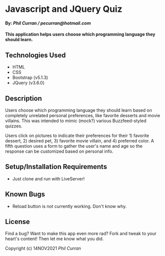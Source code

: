 # Javascript and JQuery Quiz

#### By: _Phil Curran / pecurran@hotmail.com_

#### This application helps users choose which programming language they should learn.

## Technologies Used

* HTML
* CSS
* Bootstrap (v5.1.3)
* JQuery (v3.6.0)  


## Description

Users choose which programming language they should learn based on completely unrelated personal preferences, like favorite desserts and movie villains.  This was intended to mimic (mock?) various Buzzfeed-styled quizzes. 

Users click on pictures to indicate their preferences for their 1) favorite dessert, 2) desired pet, 3) favorite movie villain, and 4) preferred color.  A fifth question uses a form to gather the user's name and age so the response can be customized based on personal info.  


## Setup/Installation Requirements

* Just clone and run with LiveServer!  

## Known Bugs

* Reload button is not currently working.  Don't know why.  

## License

Find a bug?  Want to make this app even more rad?  Fork and tweak to your heart's content!  Then let me know what you did.  

Copyright (c) 14NOV2021 _Phil Curran_
